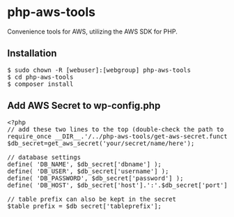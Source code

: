 # php-aws-tools

Convenience tools for AWS, utilizing the AWS SDK for PHP.

## Installation

<pre>
$ sudo chown -R [webuser]:[webgroup] php-aws-tools
$ cd php-aws-tools
$ composer install
</pre>

## Add AWS Secret to wp-config.php

<pre lang="php">
&lt;?php
// add these two lines to the top (double-check the path to the aws tools install directory)
require_once __DIR__.'/../php-aws-tools/get-aws-secret.function.php';
$db_secret=get_aws_secret('your/secret/name/here');

// database settings
define( 'DB_NAME', $db_secret['dbname'] );
define( 'DB_USER', $db_secret['username'] );
define( 'DB_PASSWORD', $db_secret['password'] );
define( 'DB_HOST', $db_secret['host'].':'.$db_secret['port'] );

// table prefix can also be kept in the secret
$table_prefix = $db_secret['tableprefix'];
</pre>
